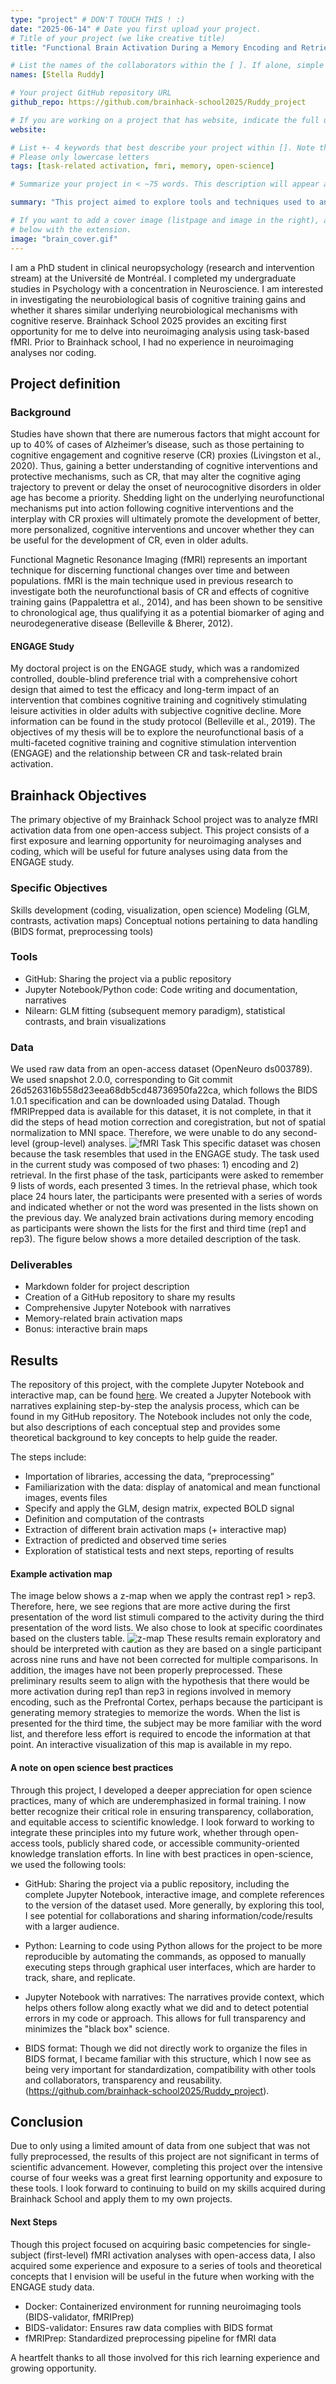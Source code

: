```yaml
---
type: "project" # DON'T TOUCH THIS ! :)
date: "2025-06-14" # Date you first upload your project.
# Title of your project (we like creative title)
title: "Functional Brain Activation During a Memory Encoding and Retrieval Task: Discovering Tools and Techniques for Analysis"

# List the names of the collaborators within the [ ]. If alone, simple put your name within []
names: [Stella Ruddy]

# Your project GitHub repository URL
github_repo: https://github.com/brainhack-school2025/Ruddy_project

# If you are working on a project that has website, indicate the full url including "https://" below or leave it empty.
website:

# List +- 4 keywords that best describe your project within []. Note that the project summary also involves a number of key words. Those are listed on top of the [github repository](https://github.com/brainhack-school2020/project_template), click `manage topics`.
# Please only lowercase letters
tags: [task-related activation, fmri, memory, open-science]

# Summarize your project in < ~75 words. This description will appear at the top of your page and on the list page with other projects..

summary: "This project aimed to explore tools and techniques used to analyze fMRI brain activation at the first level using data from an open-access dataset. We produced a comprehensive Jupyter Notebook that provides a step-by-step guide to running the analyses, including applying the GLM, defining contrasts, and generating various brain activation maps."

# If you want to add a cover image (listpage and image in the right), add it to your directory and indicate the name
# below with the extension.
image: "brain_cover.gif"
---
```

<!-- This is an html comment and this won't appear in the rendered page. You are now editing the "content" area, the core of your description. Everything that you can do in markdown is allowed below. We added a couple of comments to guide your through documenting your progress. -->

I am a PhD student in clinical neuropsychology (research and intervention stream) at the Université de Montréal. I completed my undergraduate studies in Psychology with a concentration in Neuroscience. I am interested in investigating the neurobiological basis of cognitive training gains and whether it shares similar underlying neurobiological mechanisms with cognitive reserve. Brainhack School 2025 provides an exciting first opportunity for me to delve into neuroimaging analysis using task-based fMRI. Prior to Brainhack school, I had no experience in neuroimaging analyses nor coding.
## Project definition

### Background

Studies have shown that there are numerous factors that might account for up to 40% of cases of Alzheimer’s disease, such as those pertaining to cognitive engagement and cognitive reserve (CR) proxies (Livingston et al., 2020). Thus, gaining a better understanding of cognitive interventions and protective mechanisms, such as CR, that may alter the cognitive aging trajectory to prevent or delay the onset of neurocognitive disorders in older age has become a priority. Shedding light on the underlying neurofunctional mechanisms put into action following cognitive interventions and the interplay with CR proxies will ultimately promote the development of better, more personalized, cognitive interventions and uncover whether they can be useful for the development of CR, even in older adults.

Functional Magnetic Resonance Imaging (fMRI) represents an important technique for discerning functional changes over time and between populations. fMRI is the main technique used in previous research to investigate both the neurofunctional basis of CR and effects of cognitive training gains (Pappalettra et al., 2014), and has been shown to be sensitive to chronological age, thus qualifying it as a potential biomarker of aging and neurodegenerative disease (Belleville & Bherer, 2012).

#### ENGAGE Study

My doctoral project is on the ENGAGE study, which was a randomized controlled, double-blind preference trial with a comprehensive cohort design that aimed to test the efficacy and long-term impact of an intervention that combines cognitive training and cognitively stimulating leisure activities in older adults with subjective cognitive decline. More information can be found in the study protocol (Belleville et al., 2019). The objectives of my thesis will be to explore the neurofunctional basis of a multi-faceted cognitive training and cognitive stimulation intervention (ENGAGE) and the relationship between CR and task-related brain activation.

## Brainhack Objectives
The primary objective of my Brainhack School project was to analyze fMRI activation data from one open-access subject. This project consists of a first exposure and learning opportunity for neuroimaging analyses and coding, which will be useful for future analyses using data from the ENGAGE study.

### Specific Objectives
Skills development (coding, visualization, open science)
Modeling (GLM, contrasts, activation maps)
Conceptual notions pertaining to data handling (BIDS format, preprocessing tools)

### Tools

* GitHub: Sharing the project via a public repository
* Jupyter Notebook/Python code: Code writing and documentation, narratives
* Nilearn: GLM fitting (subsequent memory paradigm), statistical contrasts, and brain visualizations

### Data
We used raw data from an open-access dataset (OpenNeuro ds003789). We used snapshot 2.0.0, corresponding to Git commit 26d526316b558d23eea68db5cd48736950fa22ca, which follows the BIDS 1.0.1 specification and can be downloaded using Datalad. Though fMRIPrepped data is available for this dataset, it is not complete, in that it did the steps of head motion correction and coregistration, but not of spatial normalization to MNI space. Therefore, we were unable to do any second-level (group-level) analyses.
![fMRI Task](task_design.png)
This specific dataset was chosen because the task resembles that used in the ENGAGE study. The task used in the current study was composed of two phases: 1) encoding and 2) retrieval. In the first phase of the task, participants were asked to remember 9 lists of words, each presented 3 times. In the retrieval phase, which took place 24 hours later, the participants were presented with a series of words and indicated whether or not the word was presented in the lists shown on the previous day. We analyzed brain activations during memory encoding as participants were shown the lists for the first and third time (rep1 and rep3). The figure below shows a more detailed description of the task.

### Deliverables
- Markdown folder for project description
- Creation of a GitHub repository to share my results
- Comprehensive Jupyter Notebook with narratives
- Memory-related brain activation maps
- Bonus: interactive brain maps

## Results
The repository of this project, with the complete Jupyter Notebook and interactive map, can be found [here](https://github.com/brainhack-school2025/Ruddy_project).
We created a Jupyter Notebook with narratives explaining step-by-step the analysis process, which can be found in my GitHub repository. The Notebook includes not only the code, but also descriptions of each conceptual step and provides some theoretical background to key concepts to help guide the reader.

The steps include:

* Importation of libraries, accessing the data, “preprocessing”
* Familiarization with the data: display of anatomical and mean functional images, events files
* Specify and apply the GLM, design matrix, expected BOLD signal
* Definition and computation of the contrasts
* Extraction of different brain activation maps (+ interactive map)
* Extraction of predicted and observed time series
* Exploration of statistical tests and next steps, reporting of results

#### Example activation map
The image below shows a z-map when we apply the contrast rep1 > rep3. Therefore, here, we see regions that are more active during the first presentation of the word list stimuli compared to the activity during the third presentation of the word lists. We also chose to look at specific coordinates based on the clusters table.
![z-map](activation-map.png)
These results remain exploratory and should be interpreted with caution as they are based on a single participant across nine runs and have not been corrected for multiple comparisons. In addition, the images have not been properly preprocessed. These preliminary results seem to align with the hypothesis that there would be more activation during rep1 than rep3 in regions involved in memory encoding, such as the Prefrontal Cortex, perhaps because the participant is generating memory strategies to memorize the words. When the list is presented for the third time, the subject may be more familiar with the word list, and therefore less effort is required to encode the information at that point.
An interactive visualization of this map is available in my repo. 

#### A note on open science best practices
Through this project, I developed a deeper appreciation for open science practices, many of which are underemphasized in formal training. I now better recognize their critical role in ensuring transparency, collaboration, and equitable access to scientific knowledge. I look forward to working to integrate these principles into my future work, whether through open-access tools, publicly shared code, or accessible community-oriented knowledge translation efforts.
In line with best practices in open-science, we used the following tools:

* GitHub: Sharing the project via a public repository, including the complete Jupyter Notebook, interactive image, and complete references to the version of the dataset used. More generally, by exploring this tool, I see potential for collaborations and sharing information/code/results with a larger audience.

* Python: Learning to code using Python allows for the project to be more reproducible by automating the commands, as opposed to manually executing steps through graphical user interfaces, which are harder to track, share, and replicate.

* Jupyter Notebook with narratives: The narratives provide context, which helps others follow along exactly what we did and to detect potential errors in my code or approach. This allows for full transparency and minimizes the "black box" science.

* BIDS format: Though we did not directly work to organize the files in BIDS format, I became familiar with this structure, which I now see as being very important for standardization, compatibility with other tools and collaborators, transparency and reusability.(https://github.com/brainhack-school2025/Ruddy_project).

## Conclusion
Due to only using a limited amount of data from one subject that was not fully preprocessed, the results of this project are not significant in terms of scientific advancement. However, completing this project over the intensive course of four weeks was a great first learning opportunity and exposure to these tools. I look forward to continuing to build on my skills acquired during Brainhack School and apply them to my own projects.
#### Next Steps
Though this project focused on acquiring basic competencies for single-subject (first-level) fMRI activation analyses with open-access data, I also acquired some experience and exposure to a series of tools and theoretical concepts that I envision will be useful in the future when working with the ENGAGE study data.

- Docker: Containerized environment for running neuroimaging tools (BIDS-validator, fMRIPrep)
- BIDS-validator: Ensures raw data complies with BIDS format
- fMRIPrep: Standardized preprocessing pipeline for fMRI data


A heartfelt thanks to all those involved for this rich learning experience and growing opportunity.
